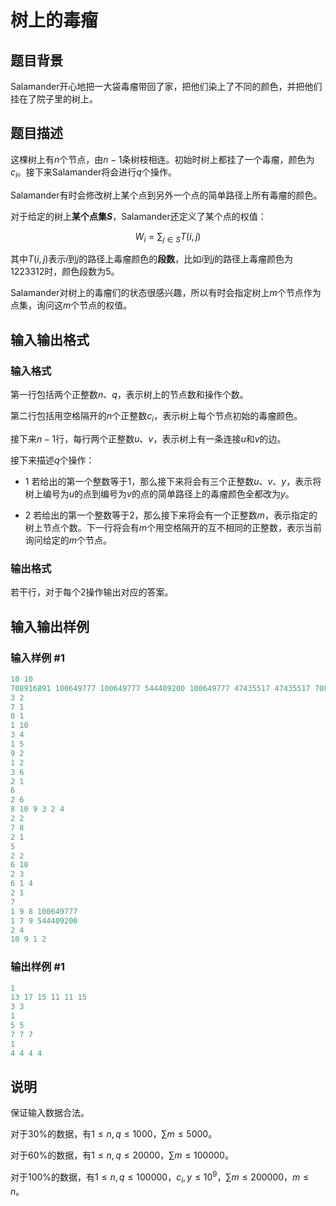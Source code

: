 # 树上的毒瘤

## 题目背景

Salamander开心地把一大袋毒瘤带回了家，把他们染上了不同的颜色，并把他们挂在了院子里的树上。

## 题目描述

这棵树上有$n$个节点，由$n-1$条树枝相连。初始时树上都挂了一个毒瘤，颜色为$c_i$。接下来Salamander将会进行$q$个操作。

Salamander有时会修改树上某个点到另外一个点的简单路径上所有毒瘤的颜色。

对于给定的树上**某个点集$S$**，Salamander还定义了某个点的权值：

$$W_i=\sum_{j\in S}T(i,j)$$

其中$T(i,j)$表示$i$到$j$的路径上毒瘤颜色的**段数**，比如$i$到$j$的路径上毒瘤颜色为$1223312$时，颜色段数为$5$。

Salamander对树上的毒瘤们的状态很感兴趣，所以有时会指定树上$m$个节点作为点集，询问这$m$个节点的权值。

## 输入输出格式

### 输入格式

第一行包括两个正整数$n$、$q$，表示树上的节点数和操作个数。

第二行包括用空格隔开的$n$个正整数$c_i$，表示树上每个节点初始的毒瘤颜色。

接下来$n-1$行，每行两个正整数$u$、$v$，表示树上有一条连接$u$和$v$的边。

接下来描述$q$个操作：

- 1 若给出的第一个整数等于$1$，那么接下来将会有三个正整数$u$、$v$、$y$，表示将树上编号为$u$的点到编号为$v$的点的简单路径上的毒瘤颜色全都改为$y$。

- 2 若给出的第一个整数等于$2$，那么接下来将会有一个正整数$m$，表示指定的树上节点个数。下一行将会有$m$个用空格隔开的互不相同的正整数，表示当前询问给定的$m$个节点。

### 输出格式

若干行，对于每个$2$操作输出对应的答案。

## 输入输出样例

### 输入样例 #1

```cpp
10 10
708916891 100649777 100649777 544409200 100649777 47435517 47435517 708916891 644811607 544409200 
3 2
7 1
8 1
1 10
3 4
1 5
9 2
1 2
3 6
2 1
6 
2 6
8 10 9 3 2 4 
2 2
7 8 
2 1
5 
2 2
6 10 
2 3
6 1 4 
2 1
7 
1 9 8 100649777
1 7 9 544409200
2 4
10 9 1 2 
```


### 输出样例 #1

```cpp
1 
13 17 15 11 11 15 
3 3 
1 
5 5 
7 7 7 
1 
4 4 4 4 
```


## 说明

保证输入数据合法。

对于30%的数据，有$1\leq n,q\leq 1000$，$\sum m\leq 5000$。

对于60%的数据，有$1\leq n,q\leq 20000$，$\sum m\leq 100000$。

对于100%的数据，有$1\leq n,q\leq 100000$，$c_i,y\leq 10^9$，$\sum m\leq 200000$，$m\leq n$。

